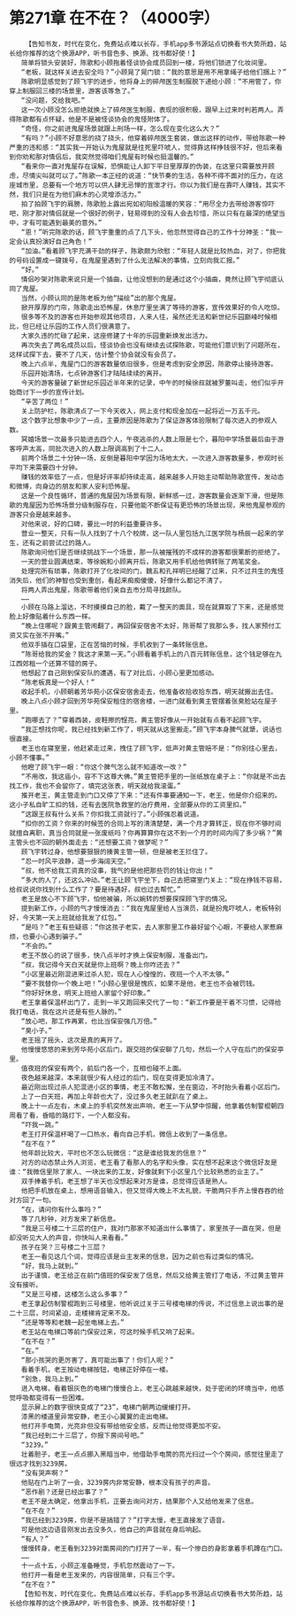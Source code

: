 # 第271章 在不在？（4000字）
        【告知书友，时代在变化，免费站点难以长存，手机app多书源站点切换看书大势所趋，站长给你推荐的这个换源APP，听书音色多、换源、找书都好使！】
       简单将锁头安装好，陈歌和小顾拖着怪谈协会成员回到一楼，将他们锁进了化妆间里。
       “老板，就这样关进去安全吗？”小顾晃了晃门锁：“我的意思是用不用拿绳子给他们捆上？”
       陈歌明显感觉到了顾飞宇的进步，他将身上的碎颅医生制服脱下递给小顾：“不用管了，你穿上制服回三楼的场景里，游客该等急了。”
       “没问题，交给我吧。”
       这一次小顾没怎么拒绝就换上了碎颅医生制服，表现的很积极，跟早上过来时判若两人。弄得陈歌都有点怀疑，他是不是被怪谈协会的鬼怪附体了。
       “奇怪，你之前进鬼屋场景就跟上刑场一样，怎么现在变化这么大？”
       “有吗？”小顾不好意思的挠了挠头，他穿着碎颅医生套装，做出这样的动作，带给陈歌一种严重的违和感：“其实我一开始认为鬼屋就是往死里吓唬人，觉得靠这样挣钱很不好，但后来看到你劝和那对情侣后，我突然觉得咱们鬼屋有时候也挺温馨的。”
       “看来你一直对鬼屋存在误解，恐惧能让人卸下平日里厚厚的伪装，在这里只需要放开顾虑，尽情尖叫就可以了。”陈歌一本正经的说道：“快节奏的生活，各种不得不面对的压力，在这座城市里，总要有一个地方可以供人肆无忌惮的宣泄才行。你以为我们是在靠吓人赚钱，其实不然，我们只是在为他们麻木的心灵增添活力。”
       拍了拍顾飞宇的肩膀，陈歌脸上露出宛如初阳般温暖的笑容：“用尽全力去带给游客惊吓吧，刚才那对情侣就是一个很好的例子，轻易得到的没有人会去珍惜，所以只有在最深的绝望当中，才有可能遇到最美的意外。”
       “恩！”听完陈歌的话，顾飞宇重重的点了几下头，他忽然觉得自己的工作十分神圣：“我一定会认真扮演好自己角色！”
       “加油。”看着顾飞宇充满干劲的样子，陈歌颇为欣慰：“年轻人就是比较热血，对了，你把我的号码设置成一键拨号，在鬼屋里遇到了什么无法解决的事情，立刻向我汇报。”
       “好。”
       情侣吵架对陈歌来说只是一个插曲，让他没想到的是通过这个小插曲，竟然让顾飞宇彻底认同了鬼屋。
       当然，小顾认同的是陈老板为他“描绘”出的那个鬼屋。
       掀开厚厚的门帘，陈歌走出恐怖屋，休息厅里坐满了等待的游客，宣传效果好的令人吃惊。
       很多等不及的游客也开始参观其他项目，人来人往，虽然还无法和新世纪乐园巅峰时候相比，但已经让乐园的工作人员们很满意了。
       大家久违的忙碌了起来，这座修建了十年的乐园重新焕发出活力。
       再次失去了两名成员以后，怪谈协会也没有继续去试探陈歌，可能他们意识到了问题所在，这样试探下去，要不了几天，估计整个协会就没有会员了。
       晚上六点半，鬼屋门口的游客数量依旧很多，但是考虑到安全原因，陈歌停止接待游客。
       乐园开始清场，七点钟游客们才陆陆续续的离开。
       今天的游客量破了新世纪乐园近半年来的记录，中午的时候徐叔就被罗董叫走，他们似乎开始商讨下一步的宣传计划。
       “辛苦了两位！”
       关上防护栏，陈歌清点了一下今天收入，网上支付和现金加在一起将近一万五千元。
       这个数字比想象中少了一点，主要原因是陈歌为了保证游客体验限制了每次进入的参观人数。
       冥婚场景一次最多只能进去四个人，午夜逃杀的人数上限是七个，暮阳中学场景最后由于游客呼声太高，同批次进入的人数上限调高到了十二人。
       前两个场景二十分钟一场，反倒是暮阳中学因为场地太大，一次进入游客数量多，参观时长平均下来需要四十分钟。
       赚钱的效率低了一点，但是好评率却持续走高，越来越多人开始主动帮助陈歌宣传，发动态和微博，向身边的朋友和家人安利恐怖屋。
       这是一个良性循环，普通的鬼屋因为场景有限，新鲜感一过，游客数量会逐渐下滑，但是陈歌的鬼屋因为恐怖场景分级制服存在，只要他能不断保证有更恐怖的场景出现，来他鬼屋参观的游客只会是越来越多。
       对他来说，好的口碑，要比一时的利益重要许多。
       营业一整天，只有一队人找到了十八个校牌，这一队人里包括九江医学院与杨辰一起来的学生，还有之前尝试过的路人。
       陈歌询问他们是否继续挑战下一个场景，那一队被摧残的不成样的游客都很果断的拒绝了。
       一天的营业圆满结束，等徐婉和小顾离开后，陈歌又用手机给他俩转账了两笔奖金。
       处理完所有琐事，陈歌打开了化妆间的门，魏五和孔祥明已经醒了过来，只不过共生的鬼怪消失后，他们的神智也受到重创，看起来痴痴傻傻，好像什么都记不清了。
       将两人弄出鬼屋，陈歌带着他们亲自去市分局寻找颜队。
       ……
       小顾在马路上溜达，不时摸摸自己的脸，戴了一整天的面具，现在就算取了下来，还是感觉脸上好像贴着什么东西一样。
       “晚上住哪呢？跟黄主管闹翻了，再回保安宿舍不太好，陈哥帮了我那么多，找人家预付工资又实在张不开嘴。”
       他双手插在口袋里，正在苦恼的时候，手机收到了一条转账信息。
       “陈哥给我的奖金？我这才来第一天。”小顾看着手机上的八百元转账信息，这个钱足够在九江西郊租一个还算不错的房子。
       他想起了自己刚到保安队的遭遇，有了对比后，小顾心里更加感动。
       “陈老板真是一个好人！”
       收起手机，小顾朝着芳华苑小区保安宿舍走去，他准备收拾收拾东西，明天就搬出去住。
       晚上八点小顾才回到芳华苑保安租住的宿舍楼，一进门就看到黄主管摆着张臭脸站在屋子里。
       “跑哪去了？”穿着西装，皮鞋擦的锃亮，黄主管好像从一开始就有点看不起顾飞宇。
       “我正想找你呢，我已经找到新工作了，明天就从这里搬走。”顾飞宇本身脾气就犟，说话也很直接。
       老王也在寝室里，他赶紧走过来，拽住了顾飞宇，低声对黄主管赔不是：“你别往心里去，小顾不懂事。”
       他瞪了顾飞宇一眼：“你这个脾气怎么就不知道改一改？”
       “不用改，我这庙小，容不下这尊大佛。”黄主管把手里的一张纸放在桌子上：“你就是不出去找工作，我也不会留你了，填完这张表，明天就给我滚蛋。”
       推开老王，黄主管走到门口又停了下来：“还有件事要通知一下，老王，他是你介绍来的。这小子私自旷工扣的钱，还有去医院急救室的治疗费用，全部要从你的工资里扣。”
       “这跟王叔有什么关系？你扣我工资就行了。”小顾强忍着说道。
       “扣你的工资？你来的时候签的合同上写的清清楚楚，满一个月才算转正，现在你不够时间就擅自离职，真当合同就是一张废纸吗？你再算算你在这不到一个月的时间内闯了多少祸？”黄主管头也不回的朝外面走去：“还想要工资？做梦呢？”
       顾飞宇转过身，他想要狠狠的揍黄主管一顿，但是被老王拦住了。
       “忍一时风平浪静，退一步海阔天空。”
       “叔，他不给我工资真的没事，我气的是他把那些罚的钱让你出！”
       “多大的人了，还这么冲动。”老王让顾飞宇坐下，自己去把寝室门关上：“现在挣钱不容易，给叔说说你找到什么工作了？要是待遇好，叔也过去帮忙。”
       老王是放心不下顾飞宇，怕他被骗，所以婉转的想要探探顾飞宇的情况。
       提到新工作，小顾的气才慢慢消去：“我在鬼屋里给人当演员，就是扮鬼吓唬人，老板特别好，今天第一天上班就给我发了红包。”
       “是吗？”老王有些疑惑：“你这孩子老实，去人家那里工作最好留个心眼，不要给人家惹麻烦，也要小心遇到骗子。”
       “不会的。”
       老王不放心的说了很多，快八点半时才换上保安制服，准备出门。
       “叔，我记得今天白天就是你上班啊？晚上你咋还去？”
       “小区里最近刚混进来过杀人犯，现在人心惶惶的，夜班一个人不太够。”
       “要不我替你一个晚上吧！”小顾心里很是愧疚，如果不是他，老王也不会被罚钱。
       “你好好休息，明天上班给人家留个好印象。”
       老王拿着保温杯出门了，走到一半又跑回来交代了一句：“新工作要是干着不习惯，记得给我打电话，我在这片还是有些人脉的。”
       “放心吧，那工作再累，也比当保安强几万倍。”
       “臭小子。”
       老王摇了摇头，这次是真的离开了。
       他慢慢悠悠的来到芳华苑小区后门，跟交班的保安聊了几句，然后一个人守在后门的保安亭里。
       值夜班的保安有两个，前后门各一个，互相也碰不上面。
       夜色越来越深，本来就很少有人经过的后门，现在变得更加冷清了。
       最近刚出现过杀人犯混进小区的事情，老王不敢松懈，坐在窗边，不时抬头看着小区后门。
       上了一白天班，再加上年龄也大了，没过多久老王就趴在了桌上。
       晚上十一点左右，木桌上的手机突然发出声响，老王一下从梦中惊醒，他拿着仿制警棍朝四周看了看，昏暗的路灯下，一个人都没有。
       “吓我一跳。”
       老王打开保温杯喝了一口热水，看向自己手机，微信上收到了一条信息。
       “在不在？”
       他年龄比较大，平时也不怎么玩微信：“这是谁给我发的信息？”
       对方的动态禁止外人浏览，老王看了看那人的名字和头像，实在想不起来这个微信好友是谁：“我微信里除了家人、一块出来的工友，好像就剩下小区里几个比较熟悉的业主了。”
       双手捧着手机，老王想了半天也没想起来对方是谁，总觉得应该是熟人。
       他把手机放在桌上，想用语音输入，但又觉得大晚上不太礼貌，干脆两只手齐上慢吞吞的给对方回了一句。
       “在，请问你有什么事吗？”
       等了几秒钟，对方发来了新信息。
       “我是三号楼二十三层的住户，我对门那家不知道出什么事情了，家里孩子一直在哭，但是却没听见大人的声音，你快叫人来看看。”
       孩子在哭？三号楼二十三层？
       老王一看见这几个词，觉得应该是业主发来的信息，因为之前也有过类似的情况。
       “好，我马上就到。”
       出于谨慎，老王给正在前门值班的保安发了信息，然后又给黄主管打了电话，不过黄主管并没有接听。
       “又是三号楼，这楼怎么这么多事？”
       老王拿起仿制警棍跑到三号楼里，他听说过关于三号楼电梯的传说，不过信息上说出事的是二十三层，时间紧迫，走楼梯肯定来不及。
       “还是等等和老魏一起坐电梯上去。”
       老王站在电梯口等前门保安过来，可这时候手机又响了起来。
       “在不在？”
       “在。”
       “那小孩哭的更厉害了，真可能出事了！你们人呢？”
       看着手机，老王按动电梯按钮，电梯正好停在一楼。
       “别急，我马上到。”
       进入电梯，看着银灰色的电梯门慢慢合上，老王心跳越来越快，处于密闭的环境当中，他感觉呼吸都变得有一些困难。
       显示屏上的数字很快变成了“23”，电梯门朝两边缓缓打开。
       漆黑的楼道里异常安静，老王小心翼翼的走出电梯。
       他打开手电筒，光亮非但没有带给他安全感，反而让他觉得更加不安。
       “我已经到二十三层了，你报下房间号吧。”
       “3239。”
       壮着胆子，老王一点点挪入黑暗当中，他借助手电筒的亮光扫过一个个房间，感觉往里走了很远才找到3239房。
       “没有哭声啊？”
       他贴在门上听了一会，3239房内非常安静，根本没有孩子的声音。
       “恶作剧？还是已经出事了？”
       老王不是太确定，他拿出手机，正要去询问对方，结果那个人又给他发来了信息。
       “在不在？”
       “我已经到3239房，你是不是搞错了？”打字太慢，老王直接发了语音。
       可是他这边语音刚发出去没多久，他自己的声音就在身后响起。
       “有人？”
       慢慢转身，老王看到3239对面房间的门打开了一半，有一个惨白的身影拿着手机蹲在门口。
       ……
       十一点十五，小顾正准备睡觉，手机忽然震动了一下。
       他打开一看是老王发来的，内容很简单，只有三个字。
       “在不在？”
       【告知书友，时代在变化，免费站点难以长存，手机app多书源站点切换看书大势所趋，站长给你推荐的这个换源APP，听书音色多、换源、找书都好使！】
